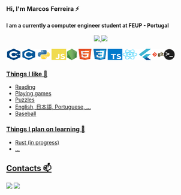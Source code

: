 ### Hi, I'm Marcos Ferreira ⚡

#### I am a currently a computer engineer student at FEUP - Portugal

<div align="center">
  <a href="https://github.com/marcwferreira">
  <img height="180em" src="https://github-readme-stats.vercel.app/api?username=marcwferreira&show_icons=true&theme=dracula&include_all_commits=true&count_private=true"/>
  <img height="180em" src="https://github-readme-stats.vercel.app/api/top-langs/?username=marcwferreira&layout=compact&langs_count=7&theme=dracula"/>   
</div>
  
<div style="display: inline_block"><br>
  <img align="left" alt="C" height="30" width="40" src="https://raw.githubusercontent.com/devicons/devicon/master/icons/cplusplus/cplusplus-plain.svg">
  <img align="left" alt="C++" height="30" width="40" src="https://raw.githubusercontent.com/devicons/devicon/master/icons/c/c-plain.svg">
  <img align="left" alt="Python" height="30" width="40" src="https://raw.githubusercontent.com/devicons/devicon/master/icons/python/python-original.svg">
  <img align="left" alt="Js" height="30" width="40" src="https://raw.githubusercontent.com/devicons/devicon/master/icons/javascript/javascript-plain.svg">
  <img align="left" alt="NodeJs" height="30" width="30" src="https://raw.githubusercontent.com/github/explore/80688e429a7d4ef2fca1e82350fe8e3517d3494d/topics/nodejs/nodejs.png">
  <img align="left" alt="HTML" height="30" width="40" src="https://raw.githubusercontent.com/devicons/devicon/master/icons/html5/html5-original.svg">
  <img align="left" alt="CSS" height="30" width="40" src="https://raw.githubusercontent.com/devicons/devicon/master/icons/css3/css3-original.svg">
  <img align="left" alt="Ts" height="30" width="40" src="https://raw.githubusercontent.com/devicons/devicon/master/icons/typescript/typescript-plain.svg">
  <img align="left" alt="React" height="30" width="40" src="https://raw.githubusercontent.com/devicons/devicon/master/icons/react/react-original.svg">
   <img align="left" alt="Flutter" height="30" width="40" src="https://raw.githubusercontent.com/devicons/devicon/master/icons/flutter/flutter-original.svg">
  <img align="left" alt="Git" height="30" width="30" src="https://raw.githubusercontent.com/github/explore/80688e429a7d4ef2fca1e82350fe8e3517d3494d/topics/git/git.png">
  <img align="left" alt="Terminal" height="30" width="30" src="https://raw.githubusercontent.com/github/explore/80688e429a7d4ef2fca1e82350fe8e3517d3494d/topics/terminal/terminal.png">
 <br><br>
  
 ### Things I like 🔭
  
  - Reading
  - Playing games
  - Puzzles
  - English, 日本語, Portuguese, ... 
  - Baseball
 
### Things I plan on learning 🌱
  
  - Rust (in progress)
  - ...
  
  
 ## Contacts 📫 
 
<div> 
  <a href="https://linkedin.com/in/marcwferreira" target="_blank"><img src="https://img.shields.io/badge/-LinkedIn-%230077B5?style=for-the-badge&logo=linkedin&logoColor=white" target="_blank"></a> 
  <a href="https://instagram.com/marcw_ferreira" target="_blank"><img src="https://img.shields.io/badge/-Instagram-%23E4405F?style=for-the-badge&logo=instagram&logoColor=white" target="_blank"></a>
 
</div>
